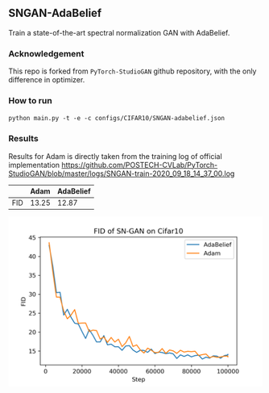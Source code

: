 ## SNGAN-AdaBelief
Train a state-of-the-art spectral normalization GAN with AdaBelief.

### Acknowledgement
This repo is forked from ```PyTorch-StudioGAN``` github repository, with the only difference in optimizer.

### How to run
```
python main.py -t -e -c configs/CIFAR10/SNGAN-adabelief.json
```

### Results
Results for Adam is directly taken from the training log of official implementation https://github.com/POSTECH-CVLab/PyTorch-StudioGAN/blob/master/logs/SNGAN-train-2020_09_18_14_37_00.log

|     | Adam  | AdaBelief |
|:---:|-------|-----------|
| FID | 13.25 | 12.87     |

![](logs/fid.png)
